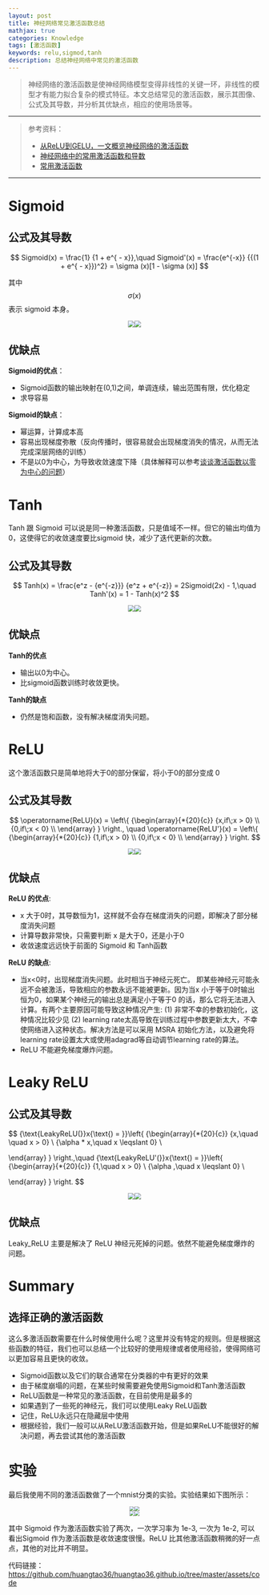 ```yaml
---
layout: post
title: 神经网络常见激活函数总结
mathjax: true
categories: Knowledge
tags: [激活函数]
keywords: relu,sigmod,tanh
description: 总结神经网络中常见的激活函数
---
```


> 神经网络的激活函数是使神经网络模型变得非线性的关键一环，非线性的模型才有能力拟合复杂的模式特征。本文总结常见的激活函数，展示其图像、公式及其导数，并分析其优缺点，相应的使用场景等。

---

> 参考资料：
>
> - [从ReLU到GELU，一文概览神经网络的激活函数](https://baijiahao.baidu.com/s?id=1653421414340022957&wfr=spider&for=pc )
> - [神经网络中的常用激活函数和导数](https://blog.csdn.net/lw_power/article/details/90291928 )
> - [常用激活函数](https://blog.csdn.net/hfutdog/article/details/96483480 )

---

# Sigmoid

## 公式及其导数

$$
Sigmoid(x) = \frac{1}
{1 + e^{ - x}},\quad Sigmoid'(x) = \frac{e^{-x}}
{{(1 + e^{ - x}})^2} = \sigma (x)[1 - \sigma (x)]
$$

其中 $$\sigma (x)$$ 表示 sigmoid 本身。

 <center> 
     <img src="https://raw.githubusercontent.com/huangtao36/huangtao36.github.io/master/_posts/2020-04-03-神经网络常见激活函数总结/assert/sigmod.png" style="zoom:80%" /><img src="https://raw.githubusercontent.com/huangtao36/huangtao36.github.io/master/_posts/2020-04-03-神经网络常见激活函数总结/assert/sigmod_derivative.png" style="zoom:80%" />
</center>

## 优缺点

**Sigmoid的优点**：

- Sigmoid函数的输出映射在(0,1)之间，单调连续，输出范围有限，优化稳定
- 求导容易

**Sigmoid的缺点**：

- 幂运算，计算成本高
- 容易出现梯度弥散（反向传播时，很容易就会出现梯度消失的情况，从而无法完成深层网络的训练）
- 不是以0为中心，为导致收敛速度下降（具体解释可以参考[谈谈激活函数以零为中心的问题](https://liam.page/2018/04/17/zero-centered-active-function/)）



# Tanh

Tanh 跟 Sigmoid 可以说是同一种激活函数，只是值域不一样。但它的输出均值为0，这使得它的收敛速度要比sigmoid 快，减少了迭代更新的次数。 

## 公式及其导数

$$
Tanh(x) = \frac{e^z - {e^{-z}}}
{e^z + e^{-z}} = 2Sigmoid(2x) - 1,\quad Tanh'(x) = 1 - Tanh(x)^2
$$

 <center> 
     <img src="https://raw.githubusercontent.com/huangtao36/huangtao36.github.io/master/_posts/2020-04-03-神经网络常见激活函数总结/assert/tanh.png" style="zoom:80%" /><img src="https://raw.githubusercontent.com/huangtao36/huangtao36.github.io/master/_posts/2020-04-03-神经网络常见激活函数总结/assert/tanh_derivative.png" style="zoom:80%" />
</center>

## 优缺点

**Tanh的优点**

- 输出以0为中心。
- 比sigmoid函数训练时收敛更快。

**Tanh的缺点**

- 仍然是饱和函数，没有解决梯度消失问题。



# ReLU

 这个激活函数只是简单地将大于0的部分保留，将小于0的部分变成 0 

## 公式及其导数

$$
\operatorname{ReLU}(x) = \left\{ {\begin{array}{*{20}{c}}   {x,if\;x > 0}  \\   {0,if\;x < 0}  \\ \end{array} } \right., \quad  \operatorname{ReLU'}(x) = \left\{ {\begin{array}{*{20}{c}}   {1,if\;x > 0}  \\   {0,if\;x < 0}  \\ \end{array} } \right.
$$

 <center> 
     <img src="https://raw.githubusercontent.com/huangtao36/huangtao36.github.io/master/_posts/2020-04-03-神经网络常见激活函数总结/assert/relu.png" style="zoom:80%" /><img src="https://raw.githubusercontent.com/huangtao36/huangtao36.github.io/master/_posts/2020-04-03-神经网络常见激活函数总结/assert/relu_derivative.png" style="zoom:80%" />
</center>

## 优缺点

**ReLU 的优点**:

- x 大于0时，其导数恒为1，这样就不会存在梯度消失的问题，即解决了部分梯度消失问题 
- 计算导数非常快，只需要判断 x 是大于0，还是小于0
- 收敛速度远远快于前面的 Sigmoid 和 Tanh函数

**ReLU 的缺点**:

-  当x<0时，出现梯度消失问题。此时相当于神经元死亡。 即某些神经元可能永远不会被激活，导致相应的参数永远不能被更新。因为当x 小于等于0时输出恒为0，如果某个神经元的输出总是满足小于等于0 的话，那么它将无法进入计算。有两个主要原因可能导致这种情况产生: (1) 非常不幸的参数初始化，这种情况比较少见 (2) learning rate太高导致在训练过程中参数更新太大，不幸使网络进入这种状态。解决方法是可以采用 MSRA 初始化方法，以及避免将learning rate设置太大或使用adagrad等自动调节learning rate的算法。
-  ReLU 不能避免梯度爆炸问题。 



# Leaky ReLU

## 公式及其导数

$$
{\text{LeakyReLU(}}x{\text{) = }}\left\{ {\begin{array}{*{20}{c}}
   {x,\quad \quad x > 0}  \\
   {\alpha  * x,\quad x \leqslant 0}  \\

 \end{array} } \right.,\quad {\text{LeakyReLU'(}}x{\text{) = }}\left\{ {\begin{array}{*{20}{c}}
   {1,\quad x > 0}  \\
   {\alpha ,\quad x \leqslant 0}  \\

 \end{array} } \right.
$$



<center> 
<img src="https://raw.githubusercontent.com/huangtao36/huangtao36.github.io/master/_posts/2020-04-03-神经网络常见激活函数总结/assert/leaky_relu.png" style="zoom:80%" /><img src="https://raw.githubusercontent.com/huangtao36/huangtao36.github.io/master/_posts/2020-04-03-神经网络常见激活函数总结/assert/leaky_relu_derivative.png" style="zoom:80%" />
</center>

## 优缺点

 Leaky_ReLU 主要是解决了 ReLU 神经元死掉的问题。依然不能避免梯度爆炸的问题。 



# Summary

## 选择正确的激活函数

这么多激活函数需要在什么时候使用什么呢？这里并没有特定的规则。但是根据这些函数的特征，我们也可以总结一个比较好的使用规律或者使用经验，使得网络可以更加容易且更快的收敛。

- Sigmoid函数以及它们的联合通常在分类器的中有更好的效果
- 由于梯度崩塌的问题，在某些时候需要避免使用Sigmoid和Tanh激活函数
- ReLU函数是一种常见的激活函数，在目前使用是最多的
- 如果遇到了一些死的神经元，我们可以使用Leaky ReLU函数
- 记住，ReLU永远只在隐藏层中使用
- 根据经验，我们一般可以从ReLU激活函数开始，但是如果ReLU不能很好的解决问题，再去尝试其他的激活函数



# 实验

最后我使用不同的激活函数做了一个mnist分类的实验。实验结果如下图所示：

<center> 
<img src="https://raw.githubusercontent.com/huangtao36/huangtao36.github.io/master/_posts/2020-04-03-神经网络常见激活函数总结/assert/train_loss.png" style="zoom:60%" /><img src="https://raw.githubusercontent.com/huangtao36/huangtao36.github.io/master/_posts/2020-04-03-神经网络常见激活函数总结/assert/train_acc.png" style="zoom:60%" />
</center>

<center> 
<img src="https://raw.githubusercontent.com/huangtao36/huangtao36.github.io/master/_posts/2020-04-03-神经网络常见激活函数总结/assert/test_loss.png" style="zoom:60%" /><img src="https://raw.githubusercontent.com/huangtao36/huangtao36.github.io/master/_posts/2020-04-03-神经网络常见激活函数总结/assert/test_acc.png" style="zoom:60%" />
</center>

其中 Sigmoid 作为激活函数实验了两次，一次学习率为 1e-3, 一次为 1e-2, 可以看出Sigmoid 作为激活函数是收敛速度很慢。ReLU 比其他激活函数稍微的好一点点，其他的对比并不明显。

代码链接： https://github.com/huangtao36/huangtao36.github.io/tree/master/assets/code 